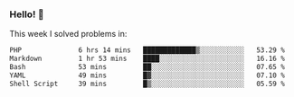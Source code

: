 ### Hello! 👋

This week I solved problems in:

<!--START_SECTION:waka-->

```txt
PHP              6 hrs 14 mins   █████████████▒░░░░░░░░░░░   53.29 %
Markdown         1 hr 53 mins    ████░░░░░░░░░░░░░░░░░░░░░   16.16 %
Bash             53 mins         ██░░░░░░░░░░░░░░░░░░░░░░░   07.65 %
YAML             49 mins         █▓░░░░░░░░░░░░░░░░░░░░░░░   07.10 %
Shell Script     39 mins         █▒░░░░░░░░░░░░░░░░░░░░░░░   05.59 %
```

<!--END_SECTION:waka-->
